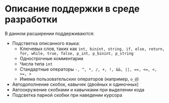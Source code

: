# Описание поддержки в среде разработки

В данном расширении поддерживаются:
- Подстветка описанного языка: 
  - Ключевых слов, таких как `int, binint, string, if, else, return, for, while, true, false, p_int, p_binint, p_string`
  - Однострочные комментарии
  - Числа типа `int`
  - Стандартные операторы `-, ^, *, /, +, !, &&, ||, ==, <=, <, >=, >`
  - Имема пользовательских операторов (например, `o_@`)
- Автодополнение скобок, кавычек (двойных и одиночных)
- Автоокружение скобками и кавычками при выделении кода
- Подсветка парной скобки при наведении курсора 

